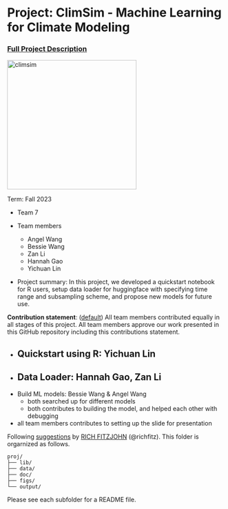 # Project: ClimSim - Machine Learning for Climate Modeling


### [Full Project Description](doc/project3_desc.md)

<img src="https://leap-stc.github.io/ClimSim/_images/fig_1.png" alt="climsim" width="300"/>

Term: Fall 2023

+ Team 7
+ Team members
	+ Angel Wang
	+ Bessie Wang
	+ Zan Li
	+ Hannah Gao
	+ Yichuan Lin

+ Project summary: In this project, we developed a quickstart notebook for R users, setup data loader for  huggingface with specifying time range and subsampling scheme, and propose new models for future use.

**Contribution statement**: ([default](doc/a_note_on_contributions.md)) All team members contributed equally in all stages of this project. All team members approve our work presented in this GitHub repository including this contributions statement. 

- Quickstart using R: Yichuan Lin
	-
- Data Loader: Hannah Gao, Zan Li
	- 
- Build ML models: Bessie Wang & Angel Wang
	- both searched up for different models
	- both contributes to building the model, and helped each other with debugging
- all team members contributes to setting up the slide for presentation

Following [suggestions](http://nicercode.github.io/blog/2013-04-05-projects/) by [RICH FITZJOHN](http://nicercode.github.io/about/#Team) (@richfitz). This folder is orgarnized as follows.

```
proj/
├── lib/
├── data/
├── doc/
├── figs/
└── output/
```

Please see each subfolder for a README file.

